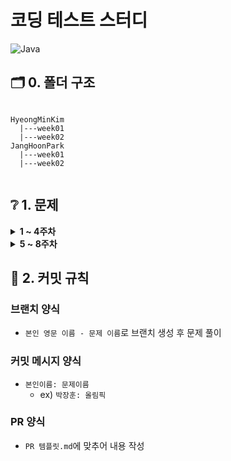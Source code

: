 # 코딩 테스트 스터디

![Java](https://img.shields.io/badge/java-%23ED8B00.svg?style=for-the-badge&logo=java&logoColor=white)

## 🗂️ 0. 폴더 구조

```

HyeongMinKim
  |---week01
  |---week02
JangHoonPark
  |---week01
  |---week02
  
```


## ❔ 1. 문제

<details>
  <summary><b>1 ~ 4주차</b></summary>
  <div markdown="1">
  
  ### 1주차(23.09.28 ~ 23.10.05)
  |문제|링크 이동|
  |:---:|:---:|
  |보석 상자|[바로가기](https://www.acmicpc.net/problem/2792)|
  |올림픽|[바로가기](https://www.acmicpc.net/problem/8979)|
  |소문난 칠공주|[바로가기](https://www.acmicpc.net/problem/1941)|
  
  
  ### 2주차(23.10.06 ~ 23.10.12)
  |문제|링크 이동|
  |:---:|:---:|
  |마법사 상어와 파이어볼|[바로가기](https://www.acmicpc.net/problem/20056)|
  |현수막|[바로가기](https://www.acmicpc.net/problem/14716)|
  |개미굴|[바로가기](https://www.acmicpc.net/problem/14725)|


  ### 3주차(23.10.13 ~ 23.10.19)
  |문제|링크 이동|
  |:---:|:---:|
  |색상환|[바로가기](https://www.acmicpc.net/problem/2482)|
  |수열|[바로가기](https://www.acmicpc.net/problem/2559)|
  |Z|[바로가기](https://www.acmicpc.net/problem/1074)|

  ### 4주차(23.10.20 ~ 23.10.26)
  |문제|링크 이동|
  |:---:|:---:|
  |백만 장자 프로젝트|[바로가기](https://swexpertacademy.com/main/code/problem/problemDetail.do?problemLevel=2&problemLevel=3&contestProbId=AV5LrsUaDxcDFAXc&categoryId=AV5LrsUaDxcDFAXc&categoryType=CODE&problemTitle=&orderBy=SUBMIT_COUNT&selectCodeLang=ALL&select-1=3&pageSize=10&pageIndex=1)|
  |View|[바로가기](https://swexpertacademy.com/main/code/problem/problemDetail.do?problemLevel=2&problemLevel=3&contestProbId=AV134DPqAA8CFAYh&categoryId=AV134DPqAA8CFAYh&categoryType=CODE&problemTitle=&orderBy=SUBMIT_COUNT&selectCodeLang=ALL&select-1=3&pageSize=10&pageIndex=1)|
  |달팽이 숫자|[바로가기](https://swexpertacademy.com/main/code/problem/problemDetail.do?problemLevel=2&problemLevel=3&contestProbId=AV5PobmqAPoDFAUq&categoryId=AV5PobmqAPoDFAUq&categoryType=CODE&problemTitle=&orderBy=SUBMIT_COUNT&selectCodeLang=ALL&select-1=3&pageSize=10&pageIndex=1)|
  
  </div>
</details>

<details>
  <summary><b>5 ~ 8주차</b></summary>
  <div markdown="1">
  
  ### 5주차(23.10.27 ~ 23.11.02)
  |문제|링크 이동|
  |:---:|:---:|
  |오목 판정|[바로가기](https://swexpertacademy.com/main/code/problem/problemDetail.do?contestProbId=AXaSUPYqPYMDFASQ&categoryId=AXaSUPYqPYMDFASQ&categoryType=CODE&problemTitle=11315&orderBy=FIRST_REG_DATETIME&selectCodeLang=ALL&select-1=&pageSize=10&pageIndex=1)|
  |유효숫자 표기|[바로가기](https://swexpertacademy.com/main/code/problem/problemDetail.do?contestProbId=AXCjn9TKJmUDFAX0&categoryId=AXCjn9TKJmUDFAX0&categoryType=CODE&problemTitle=9658&orderBy=FIRST_REG_DATETIME&selectCodeLang=ALL&select-1=&pageSize=10&pageIndex=1)|
  |진기의 최고급 붕어빵|[바로가기](https://swexpertacademy.com/main/code/problem/problemDetail.do?contestProbId=AV5LsaaqDzYDFAXc&categoryId=AV5LsaaqDzYDFAXc&categoryType=CODE&problemTitle=1860&orderBy=FIRST_REG_DATETIME&selectCodeLang=ALL&select-1=&pageSize=10&pageIndex=1)|

  ### 6주차(23.11.03 ~ 23.11.09)
  |문제|링크 이동|
  |:---:|:---:|
  |재미있는 오셀로 게임|[바로가기](https://swexpertacademy.com/main/code/problem/problemDetail.do?contestProbId=AWQmA4uK8ygDFAXj&categoryId=AWQmA4uK8ygDFAXj&categoryType=CODE&problemTitle=4615&orderBy=FIRST_REG_DATETIME&selectCodeLang=ALL&select-1=&pageSize=10&pageIndex=1)|
  |조합|[바로가기](https://swexpertacademy.com/main/code/problem/problemDetail.do?contestProbId=AWXGKdbqczEDFAUo&categoryId=AWXGKdbqczEDFAUo&categoryType=CODE&problemTitle=5607&orderBy=FIRST_REG_DATETIME&selectCodeLang=ALL&select-1=&pageSize=10&pageIndex=1)|
  |홀수 피라미드|[바로가기](https://swexpertacademy.com/main/code/problem/problemDetail.do?contestProbId=AWvzGUKKPVwDFASy&categoryId=AWvzGUKKPVwDFASy&categoryType=CODE&problemTitle=8016&orderBy=FIRST_REG_DATETIME&selectCodeLang=ALL&select-1=&pageSize=10&pageIndex=1)|

  ### 7주차(23.11.10 ~ 23.11.16)
  |문제|링크 이동|
  |:---:|:---:|
  |민석이의 과제 체크하기|[바로가기](https://swexpertacademy.com/main/code/problem/problemDetail.do?contestProbId=AWVl3rWKDBYDFAXm&categoryId=AWVl3rWKDBYDFAXm&categoryType=CODE&problemTitle=5431&orderBy=FIRST_REG_DATETIME&selectCodeLang=ALL&select-1=&pageSize=10&pageIndex=1)|
  |삼성시의 버스 노선|[바로가기](https://swexpertacademy.com/main/code/problem/problemDetail.do?contestProbId=AWczm7QaACgDFAWn&categoryId=AWczm7QaACgDFAWn&categoryType=CODE&problemTitle=6485&orderBy=FIRST_REG_DATETIME&selectCodeLang=ALL&select-1=&pageSize=10&pageIndex=1)|
  |햄버거 다이어트|[바로가기](https://swexpertacademy.com/main/code/problem/problemDetail.do?contestProbId=AWT-lPB6dHUDFAVT&categoryId=AWT-lPB6dHUDFAVT&categoryType=CODE&problemTitle=5215&orderBy=FIRST_REG_DATETIME&selectCodeLang=ALL&select-1=&pageSize=10&pageIndex=1)|
  
  </div>
</details>


## 📐 2. 커밋 규칙

### 브랜치 양식

- `본인 영문 이름 - 문제 이름`로 브랜치 생성 후 문제 풀이

### 커밋 메시지 양식

- `본인이름: 문제이름`
  - ex) `박장훈: 올림픽`

### PR 양식

- `PR 템플릿.md`에 맞추어 내용 작성


